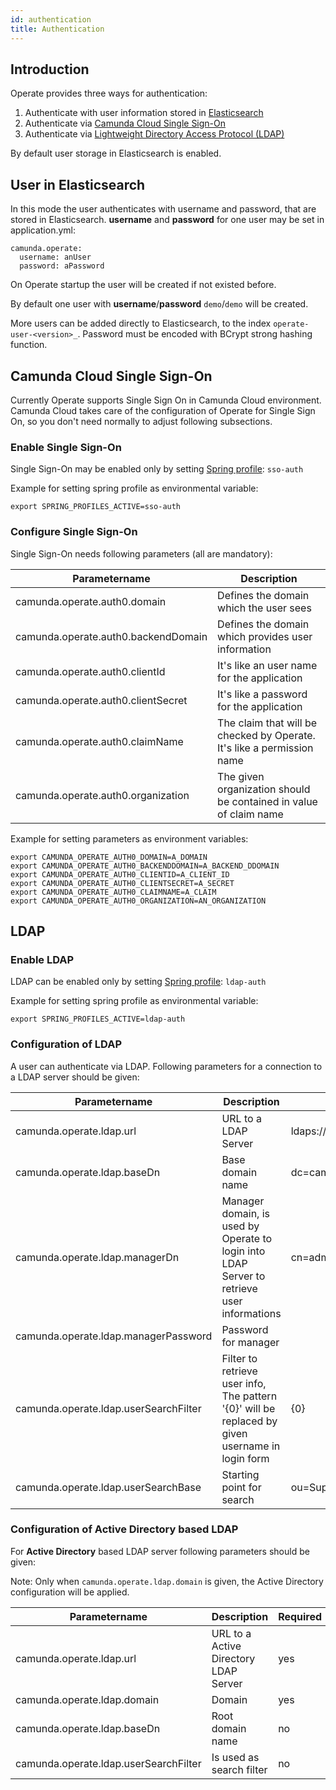 ```yaml
---
id: authentication
title: Authentication
---
```

## Introduction

Operate provides three ways for authentication:

1. Authenticate with user information stored in [Elasticsearch](#user-in-elasticsearch)
2. Authenticate via [Camunda Cloud Single Sign-On](#camunda-cloud-single-sign-on)
3. Authenticate via [Lightweight Directory Access Protocol (LDAP)](#ldap)

By default user storage in Elasticsearch is enabled.

## User in Elasticsearch

In this mode the user authenticates with username and password, that are stored in Elasticsearch.
**username** and **password** for one user may be set in application.yml:

```
camunda.operate:
  username: anUser
  password: aPassword
```

On Operate startup the user will be created if not existed before.

By default one user with **username**/**password** `demo`/`demo` will be created.

More users can be added directly to Elasticsearch, to the index `operate-user-<version>_`. Password must be encoded with BCrypt strong hashing function.

## Camunda Cloud Single Sign-On

Currently Operate supports Single Sign On in Camunda Cloud environment. Camunda Cloud takes care of the configuration of Operate for Single Sign On,
so you don't need normally to adjust following subsections.

### Enable Single Sign-On

Single Sign-On may be enabled only by setting [Spring profile](https://docs.spring.io/spring-boot/docs/current/reference/html/spring-boot-features.html#boot-features-profiles): `sso-auth`

Example for setting spring profile as environmental variable:
```
export SPRING_PROFILES_ACTIVE=sso-auth
```

### Configure Single Sign-On

Single Sign-On needs following parameters (all are mandatory):

Parametername |Description
--------------|-------------
camunda.operate.auth0.domain | Defines the domain which the user sees
camunda.operate.auth0.backendDomain | Defines the domain which provides user information
camunda.operate.auth0.clientId | It's like an user name for the application
camunda.operate.auth0.clientSecret | It's like a password for the application
camunda.operate.auth0.claimName | The claim that will be checked by Operate. It's like a permission name
camunda.operate.auth0.organization | The given organization should be contained in value of claim name

Example for setting parameters as environment variables:

```
export CAMUNDA_OPERATE_AUTH0_DOMAIN=A_DOMAIN
export CAMUNDA_OPERATE_AUTH0_BACKENDDOMAIN=A_BACKEND_DDOMAIN
export CAMUNDA_OPERATE_AUTH0_CLIENTID=A_CLIENT_ID
export CAMUNDA_OPERATE_AUTH0_CLIENTSECRET=A_SECRET
export CAMUNDA_OPERATE_AUTH0_CLAIMNAME=A_CLAIM
export CAMUNDA_OPERATE_AUTH0_ORGANIZATION=AN_ORGANIZATION
```
## LDAP

### Enable LDAP

LDAP can be enabled only by setting [Spring profile](https://docs.spring.io/spring-boot/docs/current/reference/html/spring-boot-features.html#boot-features-profiles): `ldap-auth`

Example for setting spring profile as environmental variable:
```
export SPRING_PROFILES_ACTIVE=ldap-auth
```

### Configuration of LDAP
A user can authenticate via LDAP.
Following parameters for a connection to a LDAP server should be given:

 Parametername |Description | Example| Required
 --------------|------------|---------|--------
 camunda.operate.ldap.url | URL to a LDAP Server | ldaps://camunda.com/ | yes
 camunda.operate.ldap.baseDn| Base domain name | dc=camunda,dc=com| yes
 camunda.operate.ldap.managerDn| Manager domain, is used by Operate to login into LDAP Server to retrieve user informations | cn=admin,dc=camunda,dc=com| yes
 camunda.operate.ldap.managerPassword| Password for manager| |yes
 camunda.operate.ldap.userSearchFilter| Filter to retrieve user info, The pattern '{0}' will be replaced by given username in login form| {0} | no, Default is {0}
 camunda.operate.ldap.userSearchBase| Starting point for search| ou=Support,dc=camunda,dc=com| no

### Configuration of Active Directory based LDAP
For **Active Directory** based LDAP server following parameters should  be given:

Note: Only when `camunda.operate.ldap.domain` is given, the Active Directory configuration will be applied.

 Parametername |Description |  Required
 --------------|------------|---------
 camunda.operate.ldap.url | URL to a Active Directory LDAP Server |  yes
 camunda.operate.ldap.domain| Domain | yes
 camunda.operate.ldap.baseDn| Root domain name | no
 camunda.operate.ldap.userSearchFilter| Is used as search filter | no

